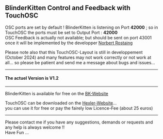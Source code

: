 ## BlinderKitten  Control and Feedback with TouchOSC   
OSC ports are set by default ! BlinderKitten is listening on Port **42000** ; so in TouchOSC the ports must be set to  Output Port : **42000**    
OSC Feedback is actually not available; but should be sent on port  43001 once it will be implemented by the developper [Norbert Rostaing](https://github.com/norbertrostaing/)

Please note also that this TouchOSC-Layout is still in developpement (October 2024) and many features may not work correctly or not work at all... so please be patient and send me a message about bugs and issues...   

---
#### The actuel Version is  V1.2 

---
BlinderKitten is available for free on the [BK-Website](https://blinderkitten.lighting/)    

TouchOSC can be downloaded on the [Hexler-Website](https://hexler.net/touchosc)...    
you can use it for free or pay the fairely low Licence-Fee (about 25 euros)

---
Please contact me if you have any suggestions, demands or requests and any help is always welcome !!   
Have Fun ... 
